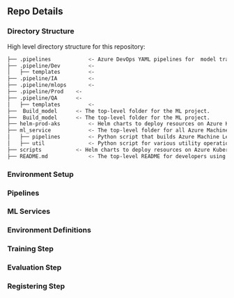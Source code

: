 
## Repo Details

### Directory Structure

High level directory structure for this repository:

```bash
├── .pipelines            <- Azure DevOps YAML pipelines for  model training and deployment.
├── .pipeline/Dev         <- 
│   ├── templates         <- 
├── .pipeline/IA          <- 
├── .pipeline/mlops       <- 
├── .pipeline/Prod	  <- 
├── .pipeline/QA	  <- 
│   ├── templates         <- 
├──  Build_model	  <- The top-level folder for the ML project.
├──  Build_model	  <- The top-level folder for the ML project.
├── helm-prod-aks         <- Helm charts to deploy resources on Azure Kubernetes Service(AKS).
├── ml_service            <- The top-level folder for all Azure Machine Learning resources.
│   ├── pipelines         <- Python script that builds Azure Machine Learning pipelines.
│   ├── util              <- Python script for various utility operations specific to Azure Machine Learning.
├── scripts	          <- Helm charts to deploy resources on Azure Kubernetes Service(AKS).
├── README.md             <- The top-level README for developers using this project.  
```

### Environment Setup

### Pipelines

### ML Services

### Environment Definitions

### Training Step

### Evaluation Step

### Registering Step
